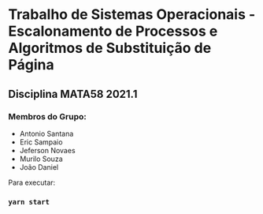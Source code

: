 <h1>Trabalho de Sistemas Operacionais - Escalonamento de Processos e Algoritmos de Substituição de Página</h1>
<h2>Disciplina MATA58 2021.1</h2>

<h3>Membros do Grupo:</h3>
<ul>
    <li>Antonio Santana</li>
    <li>Eric Sampaio</li>
    <li>Jeferson Novaes</li>
    <li>Murilo Souza</li>
    <li>João Daniel</li>
</ul>

Para executar:

### `yarn start`
